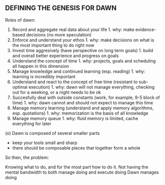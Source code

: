 DEFINING THE GENESIS FOR DAWN
-----------------------------

Roles of dawn:
  1. Record and aggregate real data about your life
    1. why: make evidence-based decisions (no more speculation)
  2. Enforce and understand your ethos
    1. why: make decisions on what is the most important thing to do right now
  3. Invest time aggresively (have perspective on long term goals)
    1. build and overall better experience and progress on goals
  4. Understand the concept of time
    1. why: projects, goals and scheduling all happen in this dimension
  5. Manage knowledge and continued learning (esp. reading)
    1. why: learning is incredibly important
  6. Understand and react to the concept of free time (resistant to sub-optimal execution)
    1. why: dawn will not manage everything, checking out for a weeking, or a night needs to be ok
  7. Succesfully deal with outside constants (work, for example, 9-5 block of time)
    1. why: dawn cannot and should not expect to manage this time
  8. Manage memory learning (understand and apply memory algorithms, esp. quotations)
    1. why: memorization is the basis of all knowledge
  9. Manage memory queue
    1. why: fluid memory is limited, cache everything for later

(o) Dawn is composed of several smaller parts
  - keep your tools small and sharp
  - there should be composable pieces that together form a whole

So then, the problem:

Knowing what to do, and for the most part how to do it.
Not having the mental bandwidth to both manage doing and execute doing
Dawn manages doing








